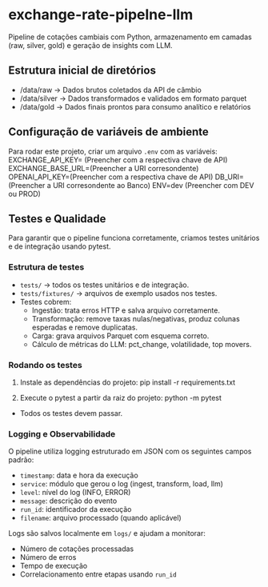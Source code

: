 # exchange-rate-pipelne-llm
Pipeline de cotações cambiais com Python, armazenamento em camadas (raw, silver, gold) e geração de insights com LLM.

## Estrutura inicial de diretórios

- /data/raw         → Dados brutos coletados da API de câmbio
- /data/silver      → Dados transformados e validados em formato parquet
- /data/gold        → Dados finais prontos para consumo analítico e relatórios

## Configuração de variáveis de ambiente

Para rodar este projeto, criar um arquivo `.env` com as variáveis:
EXCHANGE_API_KEY= (Preencher com a respectiva chave de API)
EXCHANGE_BASE_URL=(Preencher a URI corresondente)
OPENAI_API_KEY=(Preencher com a respectiva chave de API)
DB_URI=(Preencher a URI corresondente ao Banco)
ENV=dev (Preencher com DEV ou PROD)


## Testes e Qualidade

Para garantir que o pipeline funciona corretamente, criamos testes unitários e de integração usando pytest.  

### Estrutura de testes
- `tests/` → todos os testes unitários e de integração.
- `tests/fixtures/` → arquivos de exemplo usados nos testes.
- Testes cobrem:
  - Ingestão: trata erros HTTP e salva arquivo corretamente.
  - Transformação: remove taxas nulas/negativas, produz colunas esperadas e remove duplicatas.
  - Carga: grava arquivos Parquet com esquema correto.
  - Cálculo de métricas do LLM: pct_change, volatilidade, top movers.

### Rodando os testes

1. Instale as dependências do projeto:
pip install -r requirements.txt

2. Execute o pytest a partir da raiz do projeto:
python -m pytest

- Todos os testes devem passar.  


### Logging e Observabilidade

O pipeline utiliza logging estruturado em JSON com os seguintes campos padrão:
- `timestamp`: data e hora da execução
- `service`: módulo que gerou o log (ingest, transform, load, llm)
- `level`: nível do log (INFO, ERROR)
- `message`: descrição do evento
- `run_id`: identificador da execução
- `filename`: arquivo processado (quando aplicável)

Logs são salvos localmente em `logs/` e ajudam a monitorar:
- Número de cotações processadas
- Número de erros
- Tempo de execução
- Correlacionamento entre etapas usando `run_id`
